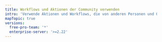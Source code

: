 ```yaml
---
title: Workflows und Aktionen der Community verwenden
intro: 'Verwende Aktionen und Workflows, die von anderen Personen und Organisationen, einschließlich {{ site.data.variables.product.prodname_dotcom }}, erstellt wurden.'
mapTopic: true
versions:
  free-pro-team: '*'
  enterprise-server: '>=2.22'
---
```


